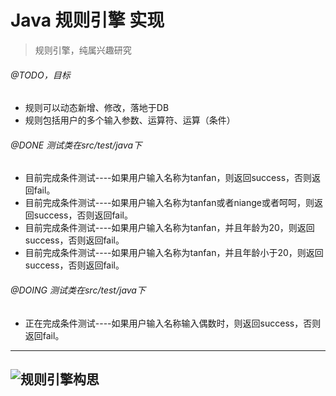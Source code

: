 # Java 规则引擎 实现
> 规则引擎，纯属兴趣研究

###### @TODO，目标
- 规则可以动态新增、修改，落地于DB
- 规则包括用户的多个输入参数、运算符、运算（条件）

###### @DONE 测试类在src/test/java下
- 目前完成条件测试----如果用户输入名称为tanfan，则返回success，否则返回fail。<br/>
- 目前完成条件测试----如果用户输入名称为tanfan或者niange或者呵呵，则返回success，否则返回fail。
- 目前完成条件测试----如果用户输入名称为tanfan，并且年龄为20，则返回success，否则返回fail。
- 目前完成条件测试----如果用户输入名称为tanfan，并且年龄小于20，则返回success，否则返回fail。


###### @DOING 测试类在src/test/java下
- 正在完成条件测试----如果用户输入名称输入偶数时，则返回success，否则返回fail。

--- 
![规则引擎构思](https://github.com/linian365boy/rule-core/blob/master/src/main/resources/%E8%A7%84%E5%88%99%E5%BC%95%E6%93%8E%E6%9E%84%E6%80%9D.png)
---
